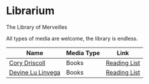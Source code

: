 # Librarium
The Library of Merveilles

All types of media are welcome, the library is endless.

Name | Media Type | Link 
-----|------------|------
[Cory Driscoll](https://github.com/drisc)         | Books | [Reading List](https://drisc.io/wiki/library)
[Devine Lu Linvega](https://twitter.com/neauoire) | Books | [Reading List](https://wiki.xxiivv.com/Readings)
